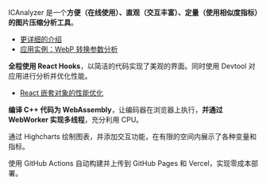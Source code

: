 ICAnalyzer 是一个**方便（在线使用）、直观（交互丰富）、定量（使用相似度指标）的图片压缩分析工具**。

* [更详细的介绍](https://blog.kaciras.com/article/23/icanalyzer-development-log)
* [应用实例：WebP 转换参数分析](https://blog.kaciras.com/article/24/analyze-WebP-encode-options)

**全程使用 React Hooks**，以简洁的代码实现了美观的界面。同时使用 Devtool 对应用进行分析并优化性能。

* [React 嵌套对象的性能优化](https://blog.kaciras.com/article/25/optimize-react-performace-with-nested-object)

**编译 C++ 代码为 WebAssembly**，让编码器在浏览器上执行，**并通过 WebWorker 实现多线程**，充分利用 CPU。

通过 Highcharts 绘制图表，并添加交互功能，在有限的空间内展示了各种变量和指标。

使用 GitHub Actions 自动构建并上传到 GitHub Pages 和 Vercel，实现零成本部署。
